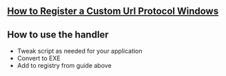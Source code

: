 ## [How to Register a Custom Url Protocol Windows](https://stackoverflow.com/questions/80650/how-do-i-register-a-custom-url-protocol-in-windows)

## How to use the handler
 - Tweak script as needed for your application
 - Convert to EXE
 - Add to registry from guide above
